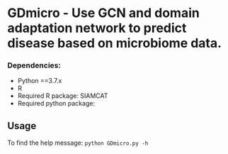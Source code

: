 #  GDmicro - Use GCN and domain adaptation network to predict disease based on microbiome data.

### Dependencies:
* Python ==3.7.x
* R
* Required R package: SIAMCAT 
* Required python package: 



## Usage
To find the help message:
  `python GDmicro.py -h`<BR/>
